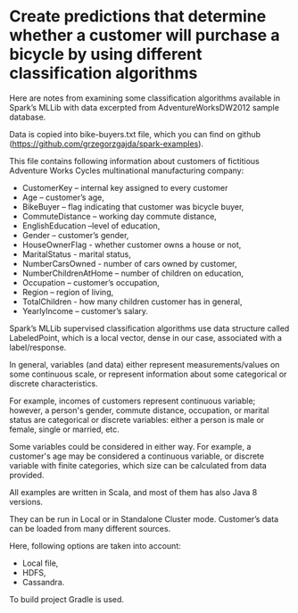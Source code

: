 # Create predictions that determine whether a customer will purchase a bicycle by using different classification algorithms

Here are notes from examining some classification algorithms available in Spark’s MLLib with data excerpted from AdventureWorksDW2012 sample database. 

Data is copied into bike-buyers.txt file, which you can find on github (https://github.com/grzegorzgajda/spark-examples). 

This file contains following information about customers of fictitious Adventure Works Cycles multinational manufacturing company:

* CustomerKey – internal key assigned to every customer 
* Age – customer’s age,
* BikeBuyer – flag indicating that customer was bicycle buyer,
* CommuteDistance – working day commute distance,
* EnglishEducation –level of education,
* Gender – customer’s gender,
* HouseOwnerFlag - whether customer owns a house or not,
* MaritalStatus - marital status,
* NumberCarsOwned - number of cars owned by customer,
* NumberChildrenAtHome – number of children on education,
* Occupation – customer’s occupation,
* Region – region of living,
* TotalChildren -  how many children customer has in general,
* YearlyIncome – customer’s salary.

Spark’s MLLib supervised classification algorithms use data structure called LabeledPoint, which is a local vector, dense in our case, associated with a label/response. 

In general, variables (and data) either represent measurements/values on some continuous scale, or represent information about some categorical or discrete characteristics. 

For example, incomes of customers represent continuous variable; however, a person's gender, commute distance, occupation, or marital status are categorical or discrete variables: either a person is male or female, single or married, etc. 

Some variables could be considered in either way. For example, a customer's age may be considered a continuous variable, or discrete variable with finite categories, which size can be calculated from data provided. 

All examples are written in Scala, and most of them has also Java 8 versions. 

They can be run in Local or in Standalone Cluster mode. Customer’s data can be loaded from many different sources. 

Here, following options are taken into account:
* Local file,
* HDFS,
* Cassandra.

To build project Gradle is used.